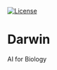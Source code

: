 [![License](https://img.shields.io/badge/License-Apache_2.0-blue.svg)](https://github.com/pgmikhael/CLIPZyme/blob/main/LICENSE.txt) 

# Darwin

AI for Biology